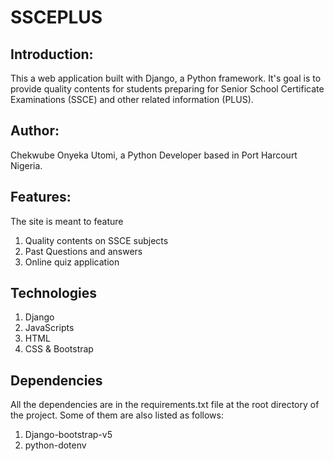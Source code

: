 # SSCEPLUS

## Introduction:
This a web application built with Django, a Python framework. It's goal is to provide quality contents for students preparing for Senior School Certificate Examinations (SSCE) and other related information (PLUS).

## Author:
Chekwube Onyeka Utomi, a Python Developer based in Port Harcourt Nigeria.

## Features:
The site is meant to feature
1. Quality contents on SSCE subjects
2. Past Questions and answers
3. Online quiz application

## Technologies
1. Django
2. JavaScripts
3. HTML
4. CSS & Bootstrap

## Dependencies
All the dependencies are in the requirements.txt file at the root directory of the project.
Some of them are also listed as follows:
1. Django-bootstrap-v5
2. python-dotenv
